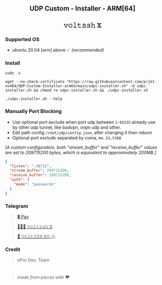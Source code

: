 <h2 align="center">UDP Custom - Installer - ARM[64]<h2>

<p align="center">𝚟𝚘𝚕𝚝𝚜𝚜𝚑 𝕏</p>

### Supported OS
- ubuntu 20.04 [arm] above ✅ _(recommended)_

### Install
```
sudo -s
``` 
```
wget --no-check-certificate "https://raw.githubusercontent.com/prjkt-nv404/UDP-Custom-Installer-arm64/main/udpc-installer.sh" -O udpc-installer.sh && chmod +x udpc-installer.sh && ./udpc-installer.sh
```
```
./udpc-installer.sh --help
```


### Manually Port Blocking

 * Use optional port exclude when port udp between ```1-65535``` already use by other udp tunnel, like badvpn, ovpn udp and other.
 * Edit path config ```/root/udp/config.json```, after changing it then reboot
 * Optional port exclude separated by coma, ex. ```53,5300```

_[A custom configuration, both "stream_buffer" and "receive_buffer" values are set to 209715200 bytes, which is equivalent to approximately 200MB.]_
```json
{
  "listen": ":36712",
  "stream_buffer": 209715200,
  "receive_buffer": 209715200,
  "auth": {
    "mode": "passwords"
  }
}

```

### Telegram 
 > [💲 Pay](https://t.me/voltverifybot)

 > [👨🏽‍💻 𝚟𝚘𝚕𝚝𝚜𝚜𝚑 𝕏](https://t.me/voltsshx)

 > [📣 𝚅𝚘𝚕𝚝𝚂𝚂𝙷 𝙷𝚀 ⚝](https://t.me/voltsshhq)

### Credit
 > ePro Dev. Team

#
  > _made from pieces with ❤️_
#
